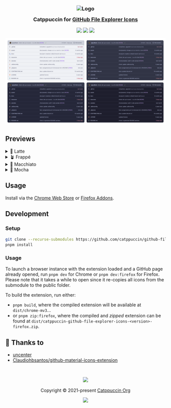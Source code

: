 <h3 align="center">
	<img src="https://raw.githubusercontent.com/catppuccin/catppuccin/main/assets/logos/exports/1544x1544_circle.png" width="100" alt="Logo"/><br/>
	<img src="https://raw.githubusercontent.com/catppuccin/catppuccin/main/assets/misc/transparent.png" height="30" width="0px"/>
	Catppuccin for <a href="https://github.com">GitHub File Explorer Icons</a>
	<img src="https://raw.githubusercontent.com/catppuccin/catppuccin/main/assets/misc/transparent.png" height="30" width="0px"/>
</h3>

<p align="center">
	<a href="https://github.com/catppuccin/github-file-explorer-icons/stargazers"><img src="https://img.shields.io/github/stars/catppuccin/github-file-explorer-icons?colorA=363a4f&colorB=b7bdf8&style=for-the-badge"></a>
	<a href="https://github.com/catppuccin/github-file-explorer-icons/issues"><img src="https://img.shields.io/github/issues/catppuccin/github-file-explorer-icons?colorA=363a4f&colorB=f5a97f&style=for-the-badge"></a>
	<a href="https://github.com/catppuccin/github-file-explorer-icons/contributors"><img src="https://img.shields.io/github/contributors/catppuccin/github-file-explorer-icons?colorA=363a4f&colorB=a6da95&style=for-the-badge"></a>
</p>

<p align="center">
	<img src="assets/previews/preview.webp"/>
</p>

## Previews

<details>
<summary>🌻 Latte</summary>
<img src="assets/previews/latte.webp"/>
</details>
<details>
<summary>🪴 Frappé</summary>
<img src="assets/previews/frappe.webp"/>
</details>
<details>
<summary>🌺 Macchiato</summary>
<img src="assets/previews/macchiato.webp"/>
</details>
<details>
<summary>🌿 Mocha</summary>
<img src="assets/previews/mocha.webp"/>
</details>

## Usage

Install via the [Chrome Web Store](https://chromewebstore.google.com/detail/catppuccin-for-github-fil/lnjaiaapbakfhlbjenjkhffcdpoompki) or [Firefox Addons](https://addons.mozilla.org/en-US/firefox/addon/catppuccin-gh-file-explorer/).

## Development

### Setup

```bash
git clone --recurse-submodules https://github.com/catppuccin/github-file-explorer-icons.git && cd github-file-explorer-icons
pnpm install
```

### Usage

To launch a browser instance with the extension loaded and a GitHub page already opened, run `pnpm dev` for Chrome or `pnpm dev:firefox` for Firefox. Please note that it takes a while to open since it re-copies all icons from the submodule to the public folder.

To build the extension, run either:

- `pnpm build`, where the compiled extension will be available at `dist/chrome-mv3`...
- or `pnpm zip:firefox`, where the compiled and _zipped_ extension can be found at `dist/catppuccin-github-file-explorer-icons-<version>-firefox.zip`.

## 💝 Thanks to

- [uncenter](https://github.com/uncenter)
- [Claudiohbsantos/github-material-icons-extension](https://github.com/Claudiohbsantos/github-material-icons-extension)

&nbsp;

<p align="center">
	<img src="https://raw.githubusercontent.com/catppuccin/catppuccin/main/assets/footers/gray0_ctp_on_line.svg?sanitize=true" />
</p>

<p align="center">
	Copyright &copy; 2021-present <a href="https://github.com/catppuccin" target="_blank">Catppuccin Org</a>
</p>

<p align="center">
	<a href="https://github.com/catppuccin/catppuccin/blob/main/LICENSE"><img src="https://img.shields.io/static/v1.svg?style=for-the-badge&label=License&message=MIT&logoColor=d9e0ee&colorA=363a4f&colorB=b7bdf8"/></a>
</p>
